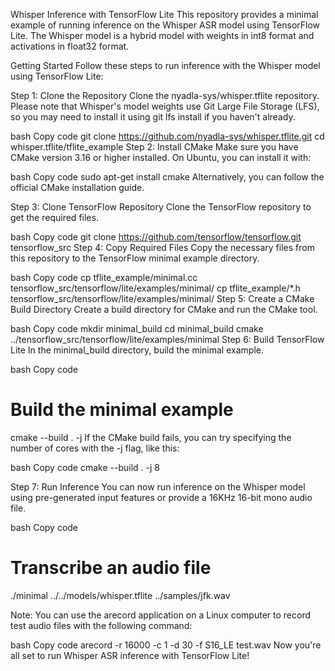 Whisper Inference with TensorFlow Lite
This repository provides a minimal example of running inference on the Whisper ASR model using TensorFlow Lite. The Whisper model is a hybrid model with weights in int8 format and activations in float32 format.

Getting Started
Follow these steps to run inference with the Whisper model using TensorFlow Lite:

Step 1: Clone the Repository
Clone the nyadla-sys/whisper.tflite repository. Please note that Whisper's model weights use Git Large File Storage (LFS), so you may need to install it using git lfs install if you haven't already.

bash
Copy code
git clone https://github.com/nyadla-sys/whisper.tflite.git
cd whisper.tflite/tflite_example
Step 2: Install CMake
Make sure you have CMake version 3.16 or higher installed. On Ubuntu, you can install it with:

bash
Copy code
sudo apt-get install cmake
Alternatively, you can follow the official CMake installation guide.

Step 3: Clone TensorFlow Repository
Clone the TensorFlow repository to get the required files.

bash
Copy code
git clone https://github.com/tensorflow/tensorflow.git tensorflow_src
Step 4: Copy Required Files
Copy the necessary files from this repository to the TensorFlow minimal example directory.

bash
Copy code
cp tflite_example/minimal.cc  tensorflow_src/tensorflow/lite/examples/minimal/
cp tflite_example/*.h  tensorflow_src/tensorflow/lite/examples/minimal/
Step 5: Create a CMake Build Directory
Create a build directory for CMake and run the CMake tool.

bash
Copy code
mkdir minimal_build
cd minimal_build
cmake ../tensorflow_src/tensorflow/lite/examples/minimal
Step 6: Build TensorFlow Lite
In the minimal_build directory, build the minimal example.

bash
Copy code
# Build the minimal example
cmake --build . -j
If the CMake build fails, you can try specifying the number of cores with the -j flag, like this:

bash
Copy code
cmake --build . -j 8

Step 7: Run Inference
You can now run inference on the Whisper model using pre-generated input features or provide a 16KHz 16-bit mono audio file.

bash
Copy code
# Transcribe an audio file
./minimal ../../models/whisper.tflite ../samples/jfk.wav

Note: You can use the arecord application on a Linux computer to record test audio files with the following command:

bash
Copy code
arecord -r 16000 -c 1 -d 30 -f S16_LE test.wav
Now you're all set to run Whisper ASR inference with TensorFlow Lite!
